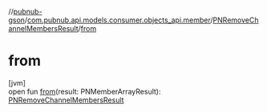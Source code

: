 //[pubnub-gson](../../../index.md)/[com.pubnub.api.models.consumer.objects_api.member](../index.md)/[PNRemoveChannelMembersResult](index.md)/[from](from.md)

# from

[jvm]\
open fun [from](from.md)(result: PNMemberArrayResult): [PNRemoveChannelMembersResult](index.md)
